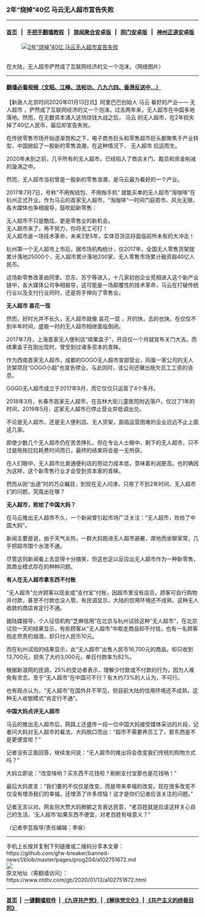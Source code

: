 ### 2年“烧掉”40亿 马云无人超市宣告失败
------------------------

#### [首页](https://github.com/gfw-breaker/banned-news1/blob/master/README.md) &nbsp;&nbsp;|&nbsp;&nbsp; [手把手翻墙教程](https://github.com/gfw-breaker/guides/wiki) &nbsp;&nbsp;|&nbsp;&nbsp; [禁闻聚合安卓版](https://github.com/gfw-breaker/bn-android) &nbsp;&nbsp;|&nbsp;&nbsp; [网门安卓版](https://github.com/oGate2/oGate) &nbsp;&nbsp;|&nbsp;&nbsp; [神州正道安卓版](https://github.com/SzzdOgate/update) 



<div><div class="featured_image">
 <a href="https://i.ntdtv.com/assets/uploads/2020/01/1506090121501664.jpg" target="_blank">
  <figure>
   <img alt="2年“烧掉”40亿 马云无人超市宣告失败" src="https://i.ntdtv.com/assets/uploads/2020/01/1506090121501664-800x450.jpg"/>
  </figure><br/>
 </a>
 <span class="caption">
  在大陆，无人超市俨然成了互联网经济的又一个泡沫。（网络图片）
 </span>
</div>
</div><hr/>

#### [翻墙必看视频（文昭、江峰、法轮功、八九六四、香港反送中...）](https://github.com/gfw-breaker/banned-news1/blob/master/pages/link3.md)

<div><div class="post_content" itemprop="articleBody">
 <p>
  【新唐人北京时间2020年01月13日讯】阿里巴巴创始人
  <ok href="https://www.ntdtv.com/gb/马云.htm">
   马云
  </ok>
  看好的产业——
  <ok href="https://www.ntdtv.com/gb/无人超市.htm">
   无人超市
  </ok>
  ，俨然成了互联网经济的又一个泡沫。过去两年来，无人超市在中国多地落地。然而，在无数资本涌入这场烧钱大战之后，
  <ok href="https://www.ntdtv.com/gb/马云.htm">
   马云
  </ok>
  的无人超市，在2年损失掉了40亿人民币，最后却宣告失败。
 </p>
 <p>
  在传统零售市场开始逐渐饱和之下，电子商务巨头和零售超市巨头都聚焦于产业转型，中国掀起了一股新的零售浪潮，在这种情况下，
  <ok href="https://www.ntdtv.com/gb/无人超市.htm">
   无人超市
  </ok>
  应运而生。
 </p>
 <p>
  2020年未到之前，几乎所有的无人超市，已经陷入了商店关门、裁员和资金削减的漩涡之中。
 </p>
 <p>
  然而，无人超市当初曾是一股新的零售浪潮，是马云最为看好的一个产业。
 </p>
 <p>
  2017年7月7日，号称“不用掏钱包、不用掏手机” 就能买单的无人超市“淘咖啡”在杭州正式开业。作为马云的首家无人超市，“淘咖啡”一时间门庭若市、风光无限。各大媒体也争相报导，鼓吹起新零售：
 </p>
 <p>
  无人超市不只是酷炫，更是零售业的新机会。
  <br/>
  无人超市来了，再不努力，你将无工可打！
  <br/>
  无人超市是一场技术革命，未来3至5年，实体百货店将面临前所未有的大冲击！
 </p>
 <p>
  杭州第一个无人超市上市后，据市场机构统计，仅2017年，全国无人零售货架就累计落地25000个，无人超市累计落地200家，无人零售市场累计融资超40亿人民币。
 </p>
 <p>
  这场新零售改革由阿里、京东、苏宁等进入，十几家初创企业竞相进入这个新产业链中，各大媒体公司争相报导，这可能是一场颠覆性的技术革命，马云在打破传统行业以及支付行业同时，还是将手伸向了零售业。
 </p>
 <p>
  <strong>
   无人超市
   <ok href="https://www.ntdtv.com/gb/昙花一现.htm">
    昙花一现
   </ok>
  </strong>
 </p>
 <p>
  然而，好时光并不长久，无人超市就像
  <ok href="https://www.ntdtv.com/gb/昙花一现.htm">
   昙花一现
  </ok>
  ，开的快，去的也快。在仅仅不到半年时间，盛极一时的无人超市相继面临倒闭。
 </p>
 <p>
  2017年7月，上海首家无人便利店“缤果盒子”，开店仅一个月就宣布关门大吉。而缤果盒子在刚出现时，曾受到过诸多资本的青睐。
 </p>
 <p>
  作为西南首家无人超市，成都的GOGO无人超市宣部营业，同属一家公司的无人货架项目“GOGO小超”也宣告停业。与此同时，该公司还曝出拖欠员工工资的消息。
 </p>
 <p>
  GOGO无人超市成立于2017年9月，而它仅仅只运营了4个多月。
 </p>
 <p>
  2018年3月，长春市首家无人超市，在吉林大街儿童医院附近落户。仅过了1年的时间，2019年5月，这家无人超市已停止营业并低调出兑。
 </p>
 <p>
  不论是无人超市，还是无人便利店、无人货架，面临运营困难的企业远远不止上面这几家。
 </p>
 <p>
  即使少数几个无人超市仍在苦苦挣扎，但在专业人士眼中，剩下的无人超市，只不过是拖拖拉拉耗费时间而已，最终的结束将会是一无所获。
 </p>
 <p>
  在人们眼中，无人超市比普通便利店的劳动力成本低，意味着利润更高。也的确因为这样，这个新零售行业才会受到资本家的青睐。
 </p>
 <p>
  然而从刚“出道”时的万众瞩目，到现在无人问津，只用了不到2年时间，无人超市们的问题，究竟出在哪？
 </p>
 <p>
  <strong>
   无人超市，败给了中国大妈？
  </strong>
 </p>
 <p>
  在马云推出无人超市不久，一个新闻曾引起市场广泛关注：“无人超市，败给了中国大妈”。
 </p>
 <p>
  新闻主要是说，由于天气炎热，一群大妈跑进无人超市避暑，席地而坐聊家常，几乎把超市围个水泄不通。
 </p>
 <p>
  尽管这则新闻看上去显得十分搞笑，但这也足以反应出无人超市作为一种新零售，其商业模式存在的种种问题。
 </p>
 <p>
  <strong>
   有人在无人超市拿东西不付账
  </strong>
 </p>
 <p>
  “无人超市”允许顾客以现金或“支付宝”付账，因超市里没有店员，顾客可自行购物并付款，甚至不付款也没人管。有民调显示，大陆的信用环境还不成熟，这种无人收款的商店肯定行不通。
 </p>
 <p>
  据陆媒报导，个人征信机构“芝麻信用”在北京与杭州试验这种“无人超市”，在北京试验一天的结果显示，有些顾客从“无人超市”中取走商品却不付钱，也有一名顾客抱走昂贵的烟酒，却只付人民币10元。
 </p>
 <p>
  而在杭州试验的结果显示，此“无人超市”出售人民币16,700元的商品，却只收到13,700元，损失了大约3,000元，单日付款率为82%。
 </p>
 <p>
  根据新浪网的民调，25%的受访者表示，理解少付款或不付款的行为，因为人难免有贪念。至于“无人超市”在中国可不行？有大约73%的人认为，不可行。
 </p>
 <p>
  也有观点认为，“无人超市”在国外并不罕见，但目前大陆的信用环境还不成熟，这种无人收银模式“肯定行不通”。
 </p>
 <p>
  <strong>
   中国大妈点评无人超市
  </strong>
 </p>
 <p>
  马云的推出无人超市后，网路上还盛传一段一位中国大妈接受媒体采访的片段，记者问大妈对无人超市的看法，大妈脱口而出：“超市不需要养员工了，那东西是不是更便宜啦？”
 </p>
 <p>
  记者没有正面回答，继续发问说：“无人超市的推出将会改变我们传统的购物方式吗？”
 </p>
 <p>
  大妈立即说：“改变啥哟？买东西不花钱啦？刷刷支付宝那也是花钱呐！”
 </p>
 <p>
  最后大妈直言：“我们要的不仅仅是改变，而是带来幸福的改变。现在很多改变不仅没有增添我们的幸福，还增添了许多烦恼！这才是你们记者应该关注的问题。”
 </p>
 <p>
  记者无言以对。网友则大赞大妈肺腑之言表达民意，“老百姓就是应该这样关心自己的生活，‘无人超市’如果东西不便宜，对老百姓有啥意义？”
 </p>
 <p>
  （记者李芸报导/责任编辑：李泉）
 </p>
 <div class="single_ad">
 </div>
</div>
</div>
<hr/>
手机上长按并复制下列链接或二维码分享本文章：<br/>
https://github.com/gfw-breaker/banned-news1/blob/master/pages/prog204/a102751672.md <br/>
<a href='https://github.com/gfw-breaker/banned-news1/blob/master/pages/prog204/a102751672.md'><img src='https://github.com/gfw-breaker/banned-news1/blob/master/pages/prog204/a102751672.md.png'/></a> <br/>
原文地址（需翻墙访问）：https://www.ntdtv.com/gb/2020/01/13/a102751672.html


------------------------
#### [首页](https://github.com/gfw-breaker/banned-news1/blob/master/README.md) &nbsp;|&nbsp; [一键翻墙软件](https://github.com/gfw-breaker/nogfw/blob/master/README.md) &nbsp;| [《九评共产党》](https://github.com/gfw-breaker/9ping.md/blob/master/README.md#九评之一评共产党是什么) | [《解体党文化》](https://github.com/gfw-breaker/jtdwh.md/blob/master/README.md) | [《共产主义的终极目的》](https://github.com/gfw-breaker/gczydzjmd.md/blob/master/README.md)


<img src='http://gfw-breaker.win/banned-news/pages/prog204/a102751672.md' width='0px' height='0px'/>